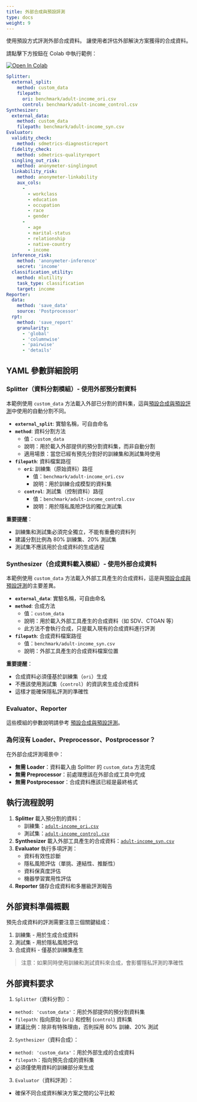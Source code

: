 ```yaml
---
title: 外部合成與預設評測
type: docs
weight: 9
---
```



使用預設方式評測外部合成資料。
讓使用者評估外部解決方案獲得的合成資料。

請點擊下方按鈕在 Colab 中執行範例：

[![Open In Colab](https://colab.research.google.com/assets/colab-badge.svg)](https://colab.research.google.com/github/nics-dp/petsard/blob/main/demo/getting-started/external-synthesis-default-evaluation.ipynb)

```yaml
Splitter:
  external_split:
    method: custom_data
    filepath:
      ori: benchmark/adult-income_ori.csv
      control: benchmark/adult-income_control.csv
Synthesizer:
  external_data:
    method: custom_data
    filepath: benchmark/adult-income_syn.csv
Evaluator:
  validity_check:
    method: sdmetrics-diagnosticreport
  fidelity_check:
    method: sdmetrics-qualityreport
  singling_out_risk:
    method: anonymeter-singlingout
  linkability_risk:
    method: anonymeter-linkability
    aux_cols:
      -
        - workclass
        - education
        - occupation
        - race
        - gender
      -
        - age
        - marital-status
        - relationship
        - native-country
        - income
  inference_risk:
    method: 'anonymeter-inference'
    secret: 'income'
  classification_utility:
    method: mlutility
    task_type: classification
    target: income
Reporter:
  data:
    method: 'save_data'
    source: 'Postprocessor'
  rpt:
    method: 'save_report'
    granularity:
      - 'global'
      - 'columnwise'
      - 'pairwise'
      - 'details'
```

## YAML 參數詳細說明

### Splitter（資料分割模組）- 使用外部預分割資料

本範例使用 `custom_data` 方法載入外部已分割的資料集，這與[預設合成與預設評測](../default-synthesis-default-evaluation)中使用的自動分割不同。

- **`external_split`**: 實驗名稱，可自由命名
- **`method`**: 資料分割方法
  - 值：`custom_data`
  - 說明：用於載入外部提供的預分割資料集，而非自動分割
  - 適用場景：當您已經有預先分割好的訓練集和測試集時使用
- **`filepath`**: 資料檔案路徑
  - **`ori`**: 訓練集（原始資料）路徑
    - 值：`benchmark/adult-income_ori.csv`
    - 說明：用於訓練合成模型的資料集
  - **`control`**: 測試集（控制資料）路徑
    - 值：`benchmark/adult-income_control.csv`
    - 說明：用於隱私風險評估的獨立測試集

**重要提醒**：
- 訓練集和測試集必須完全獨立，不能有重疊的資料列
- 建議分割比例為 80% 訓練集、20% 測試集
- 測試集不應該用於合成資料的生成過程

### Synthesizer（合成資料載入模組）- 使用外部合成資料

本範例使用 `custom_data` 方法載入外部工具產生的合成資料，這是與[預設合成與預設評測](../default-synthesis-default-evaluation)的主要差異。

- **`external_data`**: 實驗名稱，可自由命名
- **`method`**: 合成方法
  - 值：`custom_data`
  - 說明：用於載入外部工具產生的合成資料（如 SDV、CTGAN 等）
  - 此方法不會執行合成，只是載入現有的合成資料進行評測
- **`filepath`**: 合成資料檔案路徑
  - 值：`benchmark/adult-income_syn.csv`
  - 說明：外部工具產生的合成資料檔案位置

**重要提醒**：
- 合成資料必須僅基於訓練集（`ori`）生成
- 不應該使用測試集（`control`）的資訊來生成合成資料
- 這樣才能確保隱私評測的準確性

### Evaluator、Reporter

這些模組的參數說明請參考 [預設合成與預設評測](../default-synthesis-default-evaluation)。

### 為何沒有 Loader、Preprocessor、Postprocessor？

在外部合成評測場景中：
- **無需 Loader**：資料載入由 Splitter 的 `custom_data` 方法完成
- **無需 Preprocessor**：前處理應該在外部合成工具中完成
- **無需 Postprocessor**：合成資料應該已經是最終格式

## 執行流程說明

1. **Splitter** 載入預分割的資料：
   - 訓練集：[`adult-income_ori.csv`](benchmark/adult-income_ori.csv)
   - 測試集：[`adult-income_control.csv`](benchmark/adult-income_control.csv)
2. **Synthesizer** 載入外部工具產生的合成資料：[`adult-income_syn.csv`](benchmark/adult-income_syn.csv)
3. **Evaluator** 執行多項評測：
   - 資料有效性診斷
   - 隱私風險評估（單挑、連結性、推斷性）
   - 資料保真度評估
   - 機器學習實用性評估
4. **Reporter** 儲存合成資料和多層級評測報告

## 外部資料準備概觀

預先合成資料的評測需要注意三個關鍵組成：

1. 訓練集 - 用於生成合成資料
2. 測試集 - 用於隱私風險評估
3. 合成資料 - 僅基於訓練集產生

> 注意：如果同時使用訓練和測試資料來合成，會影響隱私評測的準確性

## 外部資料要求

1. `Splitter`（資料分割）：

- `method: 'custom_data'`：用於外部提供的預分割資料集
- `filepath`: 指向原始 (`ori`) 和控制 (`control`) 資料集
- 建議比例：除非有特殊理由，否則採用 80% 訓練、20% 測試

2. `Synthesizer`（資料合成）：

- `method: 'custom_data'`：用於外部生成的合成資料
- `filepath`：指向預先合成的資料集
- 必須僅使用資料的訓練部分來生成

3. `Evaluator`（資料評測）：

- 確保不同合成資料解決方案之間的公平比較
